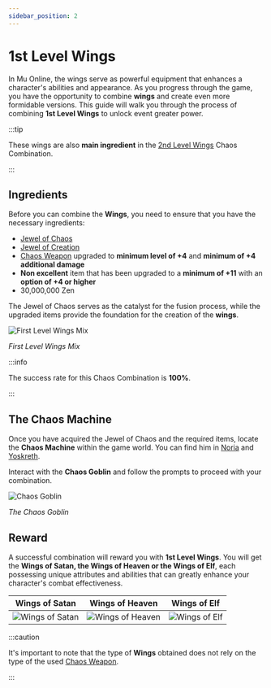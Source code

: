 ```yaml
---
sidebar_position: 2
---
```


# 1st Level Wings

In Mu Online, the wings serve as powerful equipment that enhances a character's abilities and appearance. As you progress through the game, you have the opportunity to combine **wings** and create even more formidable versions. This guide will walk you through the process of combining **1st Level Wings** to unlock event greater power.

:::tip

These wings are also **main ingredient** in the [2nd Level Wings](/crafting/wings/second-level-wings) Chaos Combination.

:::

## Ingredients

Before you can combine the **Wings**, you need to ensure that you have the necessary ingredients:

- [Jewel of Chaos](/items/jewels/regular-jewels/jewel-of-chaos)
- [Jewel of Creation](/items/jewels/regular-jewels/jewel-of-creation)
- [Chaos Weapon](/crafting/wings/chaos-weapon) upgraded to **minimum level of +4** and **minimum of +4 additional damage**
- **Non excellent** item that has been upgraded to a **minimum of +11** with an **option of +4 or higher**
- 30,000,000 Zen

The Jewel of Chaos serves as the catalyst for the fusion process, while the upgraded items provide the foundation for the creation of the **wings**.

![First Level Wings Mix](/img/crafting/first-level-wings.png)

_First Level Wings Mix_

:::info

The success rate for this Chaos Combination is **100%**.

:::

## The Chaos Machine

Once you have acquired the Jewel of Chaos and the required items, locate the **Chaos Machine** within the game world. You can find him in [Noria](/maps/noria) and [Yoskreth](/maps/yoskreth).

Interact with the **Chaos Goblin** and follow the prompts to proceed with your combination.

![Chaos Goblin](/img/crafting/chaos-goblin.png)

_The Chaos Goblin_

## Reward

A successful combination will reward you with **1st Level Wings**. You will get the **Wings of Satan, the Wings of Heaven or the Wings of Elf**, each possessing unique attributes and abilities that can greatly enhance your character's combat effectiveness.

|                     Wings of Satan                     |                     Wings of Heaven                      |                    Wings of Elf                    |
| :----------------------------------------------------: | :------------------------------------------------------: | :------------------------------------------------: |
| ![Wings of Satan](/img/items/wings/wings-of-satan.png) | ![Wings of Heaven](/img/items/wings/wings-of-heaven.png) | ![Wings of Elf](/img/items/wings/wings-of-elf.png) |

:::caution

It's important to note that the type of **Wings** obtained does not rely on the type of the used [Chaos Weapon](/crafting/wings/chaos-weapon).

:::
